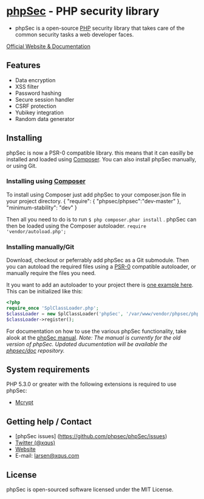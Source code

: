 [phpSec](https://phpseclib.com/) - PHP security library
=======================================================
* phpSec is a open-source [PHP](http://php.net) security library that takes care
  of the common security tasks a web developer faces.
  
[Official Website & Documentation](https://phpseclib.com/)

Features
--------
* Data encryption
* XSS filter
* Password hashing
* Secure session handler
* CSRF protection
* Yubikey integration
* Random data generator

Installing
---------------
phpSec is now a PSR-0 compatible library. this means that it can easilly be installed and loaded using [Composer](http://getcomposer.org/doc/00-intro.md).
You can also install phpSec manually, or using Git.

### Installing using [Composer](http://getcomposer.org/doc/00-intro.md)
To install using Composer just add phpSec to your composer.json file in your project directory.
    {
        "require": {
            "phpsec/phpsec":"dev-master"
        },
        "minimum-stability": "dev"
    }

Then all you need to do is to run `$ php composer.phar install` . phpSec can then be loaded using the Composer autoloader. `require 'vendor/autoload.php';`

### Installing manually/Git
Download, checkout or peferrably add phpSec as a Git submodule. Then you can autoload the required files using a
[PSR-0](https://github.com/php-fig/fig-standards/blob/master/accepted/PSR-0.md) compatible autoloader, or manually require the files you need.

It you want to add an autoloader to your project there is [one example here](http://gist.github.com/221634).
This can be initialized like this:

```php
<?php
require_once 'SplClassLoader.php';
$classLoader = new SplClassLoader('phpSec', '/var/www/vendor/phpsec/phpsec/lib');
$classLoader->register();
```

For documentation on how to use the various phpSec functionality, take alook at the [phpSec manual](https://phpseclib.com/manual). 
*Note: The manual is currently for the old version of phpSec. Updated ducumentation will be available the [phpsec/doc](https://github.com/phpsec/doc) repository.*

System requirements
-------------------
PHP 5.3.0 or greater with the following extensions is required to use phpSec:

* [Mcrypt](http://no.php.net/manual/en/mcrypt.installation.php)

Getting help / Contact
----------------------
 * [phpSec issues] (https://github.com/phpsec/phpSec/issues)
 * [Twitter (@xqus)](http://twitter.com/xqus)
 * [Website](https://phpseclib.com)
 * E-mail: larsen@xqus.com

License
-------
phpSec is open-sourced software licensed under the MIT License.
